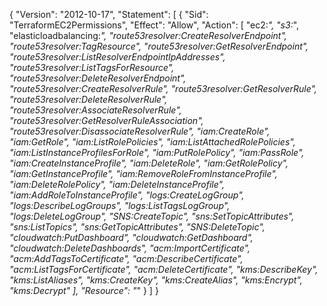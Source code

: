{
    "Version": "2012-10-17",
    "Statement": [
        {
            "Sid": "TerraformEC2Permissions",
            "Effect": "Allow",
            "Action": [
                "ec2:*",
                "s3:*",
                "elasticloadbalancing:*",
                "route53resolver:CreateResolverEndpoint",
                "route53resolver:TagResource",
                "route53resolver:GetResolverEndpoint",
                "route53resolver:ListResolverEndpointIpAddresses",
                "route53resolver:ListTagsForResource",
                "route53resolver:DeleteResolverEndpoint",
                "route53resolver:CreateResolverRule",
                "route53resolver:GetResolverRule",
                "route53resolver:DeleteResolverRule",
                "route53resolver:AssociateResolverRule",
                "route53resolver:GetResolverRuleAssociation",
                "route53resolver:DisassociateResolverRule",
                "iam:CreateRole",
                "iam:GetRole",
                "iam:ListRolePolicies",
                "iam:ListAttachedRolePolicies",
                "iam:ListInstanceProfilesForRole",
                "iam:PutRolePolicy",
                "iam:PassRole",
                "iam:CreateInstanceProfile",
                "iam:DeleteRole",
                "iam:GetRolePolicy",
                "iam:GetInstanceProfile",
                "iam:RemoveRoleFromInstanceProfile",
                "iam:DeleteRolePolicy",
                "iam:DeleteInstanceProfile",
                "iam:AddRoleToInstanceProfile",
                "logs:CreateLogGroup",
                "logs:DescribeLogGroups",
                "logs:ListTagsLogGroup",
                "logs:DeleteLogGroup",
                "SNS:CreateTopic",
                "sns:SetTopicAttributes",
                "sns:ListTopics",
                "sns:GetTopicAttributes",
                "SNS:DeleteTopic",
                "cloudwatch:PutDashboard",
                "cloudwatch:GetDashboard",
                "cloudwatch:DeleteDashboards",
                "acm:ImportCertificate",
                "acm:AddTagsToCertificate",
                "acm:DescribeCertificate",
                "acm:ListTagsForCertificate",
                "acm:DeleteCertificate",
                "kms:DescribeKey",
                "kms:ListAliases",
                "kms:CreateKey",
                "kms:CreateAlias",
                "kms:Encrypt",
                "kms:Decrypt"
            ],
            "Resource": "*"
        }
    ]
}
